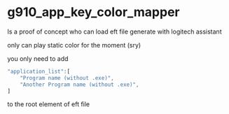# g910_app_key_color_mapper
Is a proof of concept who can load eft file generate with logitech assistant

only can play static color for the moment (sry)

you only need to add

```js
"application_list":[
    "Program name (without .exe)",
    "Another Program name (without .exe)",
]
```

to the root element of eft file